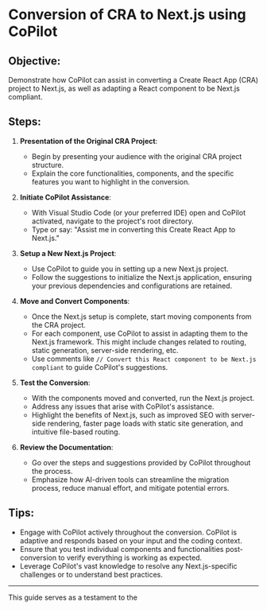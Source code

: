# Conversion of CRA to Next.js using CoPilot

## Objective:
Demonstrate how CoPilot can assist in converting a Create React App (CRA) project to Next.js, as well as adapting a React component to be Next.js compliant.

## Steps:

1. **Presentation of the Original CRA Project**:
   - Begin by presenting your audience with the original CRA project structure.
   - Explain the core functionalities, components, and the specific features you want to highlight in the conversion.

2. **Initiate CoPilot Assistance**:
   - With Visual Studio Code (or your preferred IDE) open and CoPilot activated, navigate to the project's root directory.
   - Type or say: "Assist me in converting this Create React App to Next.js."

3. **Setup a New Next.js Project**:
   - Use CoPilot to guide you in setting up a new Next.js project.
   - Follow the suggestions to initialize the Next.js application, ensuring your previous dependencies and configurations are retained.

4. **Move and Convert Components**:
   - Once the Next.js setup is complete, start moving components from the CRA project.
   - For each component, use CoPilot to assist in adapting them to the Next.js framework. This might include changes related to routing, static generation, server-side rendering, etc.
   - Use comments like `// Convert this React component to be Next.js compliant` to guide CoPilot's suggestions.

5. **Test the Conversion**:
   - With the components moved and converted, run the Next.js project.
   - Address any issues that arise with CoPilot's assistance.
   - Highlight the benefits of Next.js, such as improved SEO with server-side rendering, faster page loads with static site generation, and intuitive file-based routing.

6. **Review the Documentation**:
   - Go over the steps and suggestions provided by CoPilot throughout the process.
   - Emphasize how AI-driven tools can streamline the migration process, reduce manual effort, and mitigate potential errors.

## Tips:
- Engage with CoPilot actively throughout the conversion. CoPilot is adaptive and responds based on your input and the coding context.
- Ensure that you test individual components and functionalities post-conversion to verify everything is working as expected.
- Leverage CoPilot's vast knowledge to resolve any Next.js-specific challenges or to understand best practices.

---

This guide serves as a testament to the
